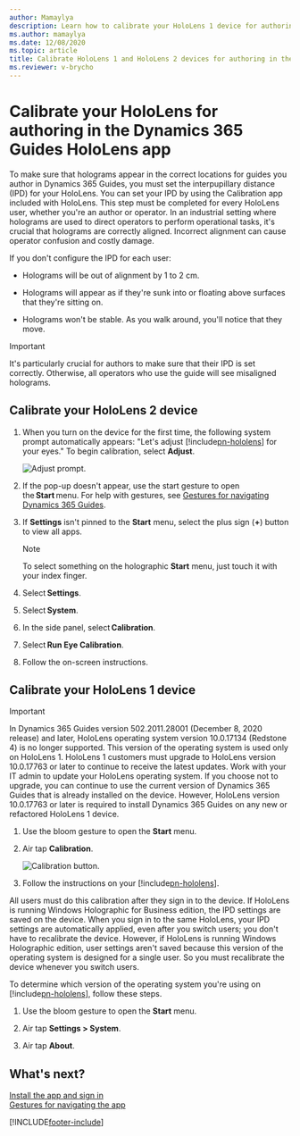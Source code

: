 ```yaml
---
author: Mamaylya
description: Learn how to calibrate your HoloLens 1 device for authoring in the Microsoft Dynamics 365 Guides HoloLens app.
ms.author: mamaylya
ms.date: 12/08/2020
ms.topic: article
title: Calibrate HoloLens 1 and HoloLens 2 devices for authoring in the Dynamics 365 Guides HoloLens app
ms.reviewer: v-brycho
---
```


# Calibrate your HoloLens for authoring in the Dynamics 365 Guides HoloLens app

To make sure that holograms appear in the correct locations for guides you author in Dynamics 365 Guides, you must set the interpupillary distance (IPD) for your HoloLens. You can set your IPD by using the Calibration app included with HoloLens. This step must be completed for every HoloLens user, whether you're an author or operator. In an industrial setting where holograms are used to direct operators to perform operational tasks, it's crucial that holograms are correctly aligned. Incorrect alignment can cause operator confusion and costly damage. 

If you don't configure the IPD for each user:

- Holograms will be out of alignment by 1 to 2 cm.

- Holograms will appear as if they're sunk into or floating above surfaces that they're sitting on.

- Holograms won't be stable. As you walk around, you'll notice that they move.

> [!IMPORTANT]
> It's particularly crucial for authors to make sure that their IPD is set correctly. Otherwise, all operators who use the guide will see misaligned holograms.

## Calibrate your HoloLens 2 device

1. When you turn on the device for the first time, the following system prompt automatically appears: "Let's adjust [!include[pn-hololens](../includes/pn-hololens.md)] for your eyes." To begin calibration, select **Adjust**.

    ![Adjust prompt.](media/adjust-prompt-HL2-calibration.png "Adjust prompt")

2. If the pop-up doesn't appear, use the start gesture to open the **Start** menu. For help with gestures, see [Gestures for navigating Dynamics 365 Guides](operator-gestures.md).

3. If **Settings** isn't pinned to the **Start** menu, select the plus sign (**+**) button to view all apps.

    > [!NOTE]
    > To select something on the holographic **Start** menu, just touch it with your index finger.

4. Select **Settings**.

5. Select **System**.

6. In the side panel, select **Calibration**.

7. Select **Run Eye Calibration**.

8. Follow the on-screen instructions.

## Calibrate your HoloLens 1 device

> [!IMPORTANT]
> In Dynamics 365 Guides version 502.2011.28001 (December 8, 2020 release) and later, HoloLens operating system version 10.0.17134 (Redstone 4) is no longer supported. This version of the operating system is used only on HoloLens 1. HoloLens 1 customers must upgrade to HoloLens version 10.0.17763 or later to continue to receive the latest updates. Work with your IT admin to update your HoloLens operating system. If you choose not to upgrade, you can continue to use the current version of Dynamics 365 Guides that is already installed on the device. However, HoloLens version 10.0.17763 or later is required to install Dynamics 365 Guides on any new or refactored HoloLens 1 device. 

1. Use the bloom gesture to open the **Start** menu.

2. Air tap **Calibration**.

    ![Calibration button.](media/hololens-calibration.PNG "Calibration button")

3. Follow the instructions on your [!include[pn-hololens](../includes/pn-hololens.md)].

All users must do this calibration after they sign in to the device. If HoloLens is running Windows Holographic for Business edition, the IPD settings are saved on the device. When you sign in to the same HoloLens, your IPD settings are automatically applied, even after you switch users; you don't have to recalibrate the device. However, if HoloLens is running Windows Holographic edition, user settings aren't saved because this version of the operating system is designed for a single user. So you must recalibrate the device whenever you switch users.

To determine which version of the operating system you're using on [!include[pn-hololens](../includes/pn-hololens.md)], follow these steps.

1. Use the bloom gesture to open the **Start** menu.

2. Air tap **Settings \> System**.

3. Air tap **About**.

## What's next?

[Install the app and sign in](install-sign-in-hololens-app.md)<br>
[Gestures for navigating the app](authoring-gestures.md)<br>


[!INCLUDE[footer-include](../includes/footer-banner.md)]
